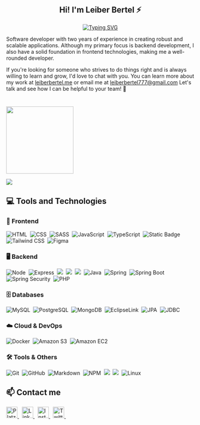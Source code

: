 <h2 align="center">Hi! I'm Leiber Bertel ⚡</h2>

<p align="center">
  <a href="https://git.io/typing-svg">
    <img src="https://readme-typing-svg.demolab.com?font=Fira+Code&size=22&pause=1000&color=16FFE2&center=true&width=435&lines=Full-Stack+Web+Developer;2%2B+years+of+coding+experience;Always+learning+new+things" alt="Typing SVG" /></a>
</p>

Software developer with two years of experience in creating robust and scalable applications. Although my primary focus is backend development, I also have a solid foundation in frontend technologies, making me a well-rounded developer.

If you're looking for someone who strives to do things right and is always willing to learn and grow, I'd love to chat with you. You can learn more about my work at [leiberbertel.me](https://leiberbertel.github.io/) or email me at leiberbertel777@gmail.com Let's talk and see how I can be helpful to your team! 🚀

#
<!-- General statistics of number of commits, pr's among other things. -->

<!--
<img src="https://streak-stats.demolab.com?user=Leiberbertel&hide_border=true&border_radius=10&background=111111&stroke=16ffe2&ring=16ffe2&fire=16ffe2&currStreakNum=CCCCCC&sideNums=CCCCCC&currStreakLabel=16ffe2&sideLabels= 16ffe2&dates=CCCCCC" alt="GitHub Streak" />
-->

<img align="center" height="180em" src="https://github-readme-stats.vercel.app/api?username=Leiberbertel&count_private=true&show_icons=true&title_color=16ffe2&icon_color=16ffe2&text_color=cccccc&bg_color=111111&border_radius=10&hide_border=true"
 />

<img align="center" src="https://github-readme-stats.vercel.app/api/top-langs/?username=Leiberbertel&layout=compact&count_private=true&title_color=16ffe2&text_color=cccccc&bg_color=111111&hide_border=true&border_radius=10" />

<h2>💻 Tools and Technologies</h2>

<h3>🎨 Frontend</h3>
<div>
  <!-- HTML -->
  <img src="https://img.shields.io/badge/HTML5-E34F26?style=for-the-badge&logo=html5&logoColor=white" alt="HTML" />&nbsp;
  <!-- CSS -->
  <img src="https://img.shields.io/badge/CSS3-1572B6?style=for-the-badge&logo=css3&logoColor=white" alt="CSS" />&nbsp;
  <!-- SCSS -->
  <img src="https://img.shields.io/badge/Sass-CC6699?style=for-the-badge&logo=sass&logoColor=white" alt="SASS" />&nbsp;
  <!-- JavaScript -->
  <img src="https://img.shields.io/badge/JavaScript-F7DF1E?style=for-the-badge&logo=javascript&logoColor=black" alt="JavaScript" />&nbsp;
  <!-- Typescript -->
  <img src="https://img.shields.io/badge/TypeScript-2D71BD?style=for-the-badge&logo=typescript&logoColor=white" alt="TypeScript" />&nbsp;
  <!-- Angular -->
  <img alt="Static Badge" src="https://img.shields.io/badge/angular-EFEFEF?style=for-the-badge&logo=angular&logoColor=%23E4080A" />&nbsp;
  <!-- Tailwind CSS -->
  <img src="https://img.shields.io/badge/Tailwind%20CSS-38B2AC?style=for-the-badge&logo=tailwind-css&logoColor=white" alt="Tailwind CSS" />&nbsp;
  <!-- Figma -->
  <img src="https://img.shields.io/badge/figma-%23000.svg?&style=for-the-badge&logo=figma&logoColor=pink" alt="Figma" />&nbsp;
</div>

<h3>🖥️ Backend</h3>
<div>
  <!-- NodeJS -->
  <img src="https://img.shields.io/badge/Node.js-43853D?style=for-the-badge&logo=node.js&logoColor=white" alt="Node" />&nbsp;
  <!-- Express -->
  <img alt="Express" src="https://img.shields.io/badge/Express.js-3E3B3B?style=for-the-badge&logo=Express&logoSize=auto" />&nbsp;
  <!-- Python -->
  <img src="https://img.shields.io/badge/Python-2A2E49?style=for-the-badge&logo=Python&logoColor=yellow alt="Python" />&nbsp;
  <!-- Django -->
  <img src="https://img.shields.io/badge/Django-103E2E?style=for-the-badge&logo=Django&logoColor=FFFFFF alt="Django"/>&nbsp;
  <!-- FastAPI -->
  <img src="https://img.shields.io/badge/FastAPI-FFFFFF?style=for-the-badge&logo=FastAPI&logoColor=05988A alt="FastAPI" />&nbsp;
  <!-- Java -->
  <img alt="Java" src="https://img.shields.io/badge/Java%208%2B-3E3B3B?style=for-the-badge" />&nbsp;
  <!-- Spring -->
  <img src="https://img.shields.io/badge/Spring-6FB342?style=for-the-badge&logo=spring&logoColor=FFFFFF&logoSize=auto" alt="Spring" />&nbsp;
  <!-- Spring Boot -->
  <img src="https://img.shields.io/badge/Spring%20Boot-6FB342?style=for-the-badge&logo=springboot&logoColor=FFFFFF&logoSize=auto" alt="Spring Boot" />&nbsp;
  <!-- Spring Security -->
  <img src="https://img.shields.io/badge/Spring%20Security-6FB342?style=for-the-badge&logo=springsecurity&logoColor=FFFFFF&logoSize=auto" alt="Spring Security" />&nbsp;
  <!-- PHP -->
  <img alt="PHP" src="https://img.shields.io/badge/PHP-8993C1?style=for-the-badge&logo=php&logoColor=21232F&logoSize=auto" />&nbsp;
</div>

<h3>🗄️ Databases</h3>
<div>
  <!-- Mysql -->
  <img src="https://img.shields.io/badge/MySQL-F2F2F2?style=for-the-badge&logo=MySQL&logoColor=blue" alt="MySQL" />&nbsp;
  <!-- PostgreSQL -->
  <img src="https://img.shields.io/badge/PostgreSQL-FEFEFE?style=for-the-badge&logo=PostgreSQL&logoColor=blue" alt="PostgreSQL" />&nbsp;
  <!-- MongoDB -->
  <img src="https://img.shields.io/badge/MongoDB-001E2B?style=for-the-badge&logo=MongoDB&logoColor=green" alt="MongoDB" />&nbsp;
  <!-- EclipseLink -->
  <img src="https://img.shields.io/badge/EclipseLink-2C2255?style=for-the-badge&logo=eclipse&logoColor=FFFFFF&logoSize=auto" alt="EclipseLink" />&nbsp;
  <!-- JPA -->
  <img src="https://img.shields.io/badge/JPA-007396?style=for-the-badge&logo=java&logoColor=FFFFFF&logoSize=auto" alt="JPA" />&nbsp;
  <!-- JDBC -->
  <img src="https://img.shields.io/badge/JDBC-FFA500?style=for-the-badge&logo=datastax&logoColor=FFFFFF&logoSize=auto" alt="JDBC" />&nbsp;
</div>

<h3>☁️ Cloud & DevOps</h3>
<div>
  <!-- Docker -->
  <img src="https://img.shields.io/badge/docker-A2DEFA?style=for-the-badge&logo=docker&logoColor=blue" alt="Docker" />&nbsp;
  <!-- Amazon S3 -->
  <img alt="Amazon S3" src="https://img.shields.io/badge/Amazon%20S3-468F24?style=for-the-badge&logo=Amazon%20S3&logoSize=auto&logoColor=FFFFFF" />&nbsp;
  <!-- Amazon EC2 -->
  <img alt="Amazon EC2" src="https://img.shields.io/badge/Amazon%20EC2-FF9900?style=for-the-badge&logo=Amazon%20EC2&logoSize=auto&logoColor=232F3E" />&nbsp;
</div>

<h3> 🛠️ Tools & Others </h3>
<div>
  <!-- Git -->
  <img src="https://img.shields.io/badge/Git-F05032?style=for-the-badge&logo=git&logoColor=white" alt="Git" />&nbsp;
  <!-- GitHub -->
  <img src="https://img.shields.io/badge/github%20-%23000.svg?&style=for-the-badge&logo=github&logoColor=white" alt="GitHub" />&nbsp;
  <!-- Markdown -->
  <img src="https://img.shields.io/badge/markdown-%23000.svg?&style=for-the-badge&logo=markdown" alt="Markdown" />&nbsp;
  <!-- NPM -->
  <img src="https://img.shields.io/badge/npm-CB3837?style=for-the-badge&logo=npm&logoColor=white" alt="NPM" />&nbsp;
  <!-- Maven -->
  <img src="https://img.shields.io/badge/Maven-C71A36?style=for-the-badge&logo=apache-maven&logoColor=white alt="Maven" />&nbsp;
  <!-- Gradle -->
  <img src="https://img.shields.io/badge/Gradle-02303A?style=for-the-badge&logo=gradle&logoColor=white alt="Gradle" />&nbsp; 
  <!-- Linux -->
  <img src="https://img.shields.io/badge/Linux-000000?style=for-the-badge&logo=linux&logoColor=white" alt="Linux" />&nbsp;
</div>

<!-- ## 🏆 **Other stats**
[![Leiber's GitHub stats](https://github-profile-trophy.vercel.app/?username=Leiberbertel&theme=algolia)](https://github.com/ryo-ma/github-profile-trophy) --> 

<h2>📫 Contact me</h2>
<div>
  <!-- Platzi -->
  <a href="https://platzi.com/p/leiberbertel/" target="_blank">
    <img height="30" alt="Platzi" title="Platzi" src="https://img.shields.io/badge/Platzi-97c93e?=for-the-badge&logo=platzi&logoColor=white">
  </a>&nbsp;
  <!-- LinkedIn -->
  <a href="https://www.linkedin.com/in/leiber-bertel/" target="_blank">
    <img height="30" alt="Linkedin" title="Linkedin" src="https://img.shields.io/badge/Linkedin-0a66c2?style=for-the-badge&logo=linkedin&logoColor=white">
  </a>&nbsp;
  <!-- Instagram -->
  <a href="https://www.instagram.com/bertel_leiber/" target="_blank">
    <img height="30" alt="Instagram" title="Instagram" src="https://img.shields.io/badge/Instagram-e4405f?style=for-the-badge&logo=instagram&logoColor=white">
  </a>&nbsp;
  <!-- Twitter -->
  <a href="https://x.com/BertelLeiber" target="_blank">
    <img height="30" alt="Twitter" title="Twitter" src="https://img.shields.io/badge/Twitter-1DA1F2?style=for-the-badge&logo=twitter&logoColor=white">
  </a>&nbsp;
</div>
<br />
